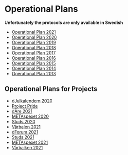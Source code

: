 # Operational Plans

**Unfortunately the protocols are only available in Swedish**

- [Operational Plan 2021](https://static.datasektionen.se/verksamhetsplaner/verksamhetsplan2021.pdf)
- [Operational Plan 2020](https://static.datasektionen.se/verksamhetsplaner/verksamhetsplan2020.pdf)
- [Operational Plan 2019](https://static.datasektionen.se/verksamhetsplaner/verksamhetsplan2019)
- [Operational Plan 2018](https://static.datasektionen.se/verksamhetsplaner/verksamhetsplan2018.pdf)
- [Operational Plan 2017](https://static.datasektionen.se/verksamhetsplaner/verksamhetsplan2017.pdf)
- [Operational Plan 2016](https://static.datasektionen.se/verksamhetsplaner/verksamhetsplan-2016.pdf)
- [Operational Plan 2015](https://static.datasektionen.se/verksamhetsplaner/verksamhetsplan2015.pdf)
- [Operational Plan 2014](https://static.datasektionen.se/verksamhetsplaner/verksamhetsplan2014v6.0.pdf)
- [Operational Plan 2013](https://static.datasektionen.se/verksamhetsplaner/Verksamhetsplan2013.pdf)

Operational Plans for Projects
---------------------------

- [dJulkalendern 2020](https://static.datasektionen.se/verksamhetsplaner/vp_djulkalendern_2020_v2.pdf)
- [Project Pride](https://static.datasektionen.se/verksamhetsplaner/vp_project_pride_2019)
- [dÅre 2021](https://static.datasektionen.se/verksamhetsplaner/vp_dare_2021.pdf)
- [METAspexet 2020](https://static.datasektionen.se/verksamhetsplaner/vp_metaspexet_1920.pdf)
- [Studs 2020](https://static.datasektionen.se/verksamhetsplaner/vp_studs_2020)
- [Vårbalen 2021](https://static.datasektionen.se/verksamhetsplaner/vp_varbal_2021)
- [dForum 2021](https://static.datasektionen.se/verksamhetsplaner/vp_dforum_2021)
- [Studs 2021](https://static.datasektionen.se/verksamhetsplaner/vp_studs_2021)
- [METAspexet 2021](https://static.datasektionen.se/verksamhetsplaner/vp_metaspexet_21.pdf)
- [Vårbalken 2021](https://static.datasektionen.se/verksamhetsplaner/vp_varbalken_2021)


